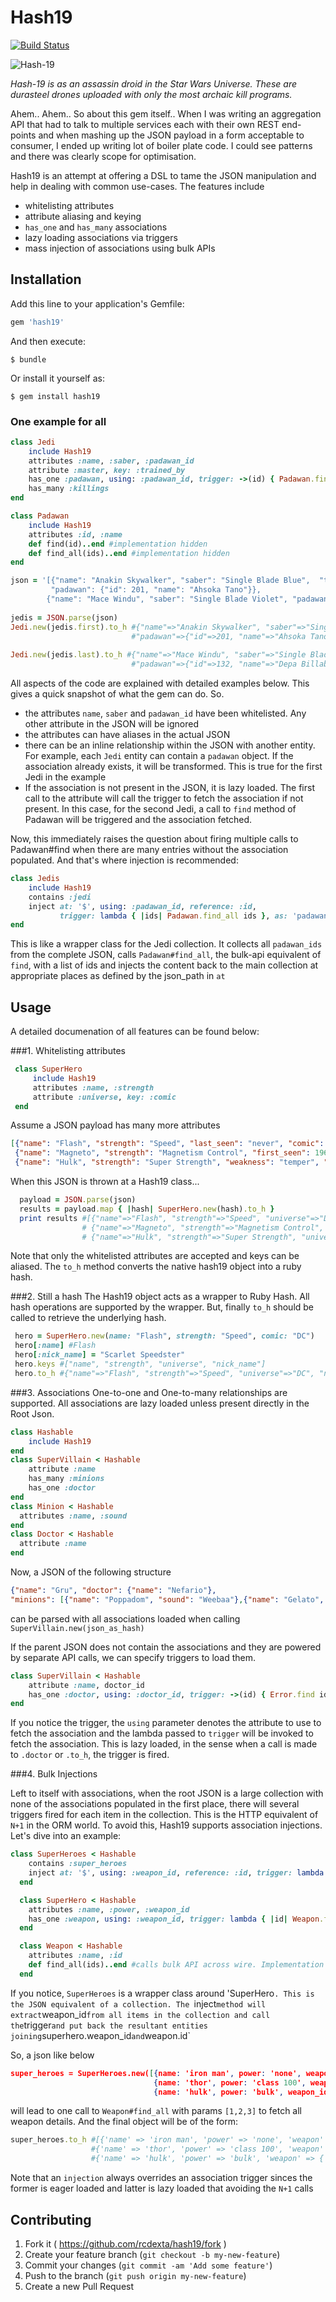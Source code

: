 # Hash19
[![Build Status](https://travis-ci.org/rcdexta/hash19.svg)](https://travis-ci.org/rcdexta/hash19)

![Hash-19](https://s3-us-west-1.amazonaws.com/rcdexta/hash-19-droid.png)

*Hash-19 is as an assassin droid in the Star Wars Universe. These are durasteel drones uploaded with only the most archaic kill programs.*

Ahem.. Ahem.. So about this gem itself.. When I was writing an aggregation API that had to talk to multiple services each with their own REST end-points and when mashing up the JSON payload in a form acceptable to consumer, I ended up writing lot of boiler plate code. I could see patterns and there was clearly scope for optimisation.

Hash19 is an attempt at offering a DSL to tame the JSON manipulation and help in dealing with common use-cases. The features include

* whitelisting attributes
* attribute aliasing and keying
* `has_one` and `has_many` associations 
* lazy loading associations via triggers
* mass injection of associations using bulk APIs

## Installation
Add this line to your application's Gemfile:

```ruby
gem 'hash19'
```

And then execute:

    $ bundle

Or install it yourself as:

    $ gem install hash19

### One example for all
```ruby
class Jedi
    include Hash19
    attributes :name, :saber, :padawan_id
    attribute :master, key: :trained_by
    has_one :padawan, using: :padawan_id, trigger: ->(id) { Padawan.find id }
    has_many :killings
end

class Padawan
    include Hash19
    attributes :id, :name
    def find(id)..end #implementation hidden
    def find_all(ids)..end #implementation hidden
end

json = '[{"name": "Anakin Skywalker", "saber": "Single Blade Blue",  "trained_by": "Obi Wan",
         "padawan": {"id": 201, "name": "Ahsoka Tano"}},
        {"name": "Mace Windu", "saber": "Single Blade Violet", "padawan_id": 132, "trained_by": "Yoda"}]'
        
jedis = JSON.parse(json)    
Jedi.new(jedis.first).to_h #{"name"=>"Anakin Skywalker", "saber"=>"Single Blade Blue", "master"=>"Obi Wan",
                           #"padawan"=>{"id"=>201, "name"=>"Ahsoka Tano"}}
                           
Jedi.new(jedis.last).to_h #{"name"=>"Mace Windu", "saber"=>"Single Blade Violet", "master"=>"Yoda",
                           #"padawan"=>{"id"=>132, "name"=>"Depa Billaba["}}

```
All aspects of the code are explained with detailed examples below. This gives a quick snapshot of what the gem can do. So.
* the attributes `name`, `saber` and `padawan_id` have been whitelisted. Any other attribute in the JSON will be ignored
* the attributes can have aliases in the actual JSON
* there can be an inline relationship within the JSON with another entity. For example, each `Jedi` entity can contain a `padawan` object. If the association already exists, it will be transformed. This is true for the first Jedi in the example
* If the association is not present in the JSON, it is lazy loaded. The first call to the attribute will call the trigger to fetch the association if not present. In this case, for the second Jedi, a call to `find` method of Padawan will be triggered and the association fetched.

Now, this immediately raises the question about firing multiple calls to Padawan#find when there are many entries without the association populated. And that's where injection is recommended:

```ruby
class Jedis
    include Hash19 
    contains :jedi
    inject at: '$', using: :padawan_id, reference: :id, 
           trigger: lambda { |ids| Padawan.find_all ids }, as: 'padawan'
end
```
This is like a wrapper class for the Jedi collection. It collects all `padawan_ids` from the complete JSON, calls `Padawan#find_all`, the bulk-api equivalent of `find`, with a list of ids and injects the content back to the main collection at appropriate places as defined by the json_path in `at`

## Usage
A detailed documenation of all features can be found below:

###1. Whitelisting attributes
```ruby
 class SuperHero 
	 include Hash19
	 attributes :name, :strength
	 attribute :universe, key: :comic
 end
 ```
 Assume a JSON payload has many more attributes
 ```json
 [{"name": "Flash", "strength": "Speed", "last_seen": "never", "comic": "DC"},
  {"name": "Magneto", "strength": "Magnetism Control", "first_seen": 1963, "comic": "Marvel"},
  {"name": "Hulk", "strength": "Super Strength", "weakness": "temper", "comic": "Marvel"}]
  ```
  When this JSON is thrown at a Hash19 class...
  ```ruby
    payload = JSON.parse(json)
    results = payload.map { |hash| SuperHero.new(hash).to_h }
    print results #[{"name"=>"Flash", "strength"=>"Speed", "universe"=>"DC"},
                  # {"name"=>"Magneto", "strength"=>"Magnetism Control", "universe"=>"Marvel"},
                  # {"name"=>"Hulk", "strength"=>"Super Strength", "universe"=>"Marvel"}]
  ```
  Note that only the whitelisted attributes are accepted and keys can be aliased. The `to_h` method converts the native hash19 object into a ruby hash. 
  
###2. Still a hash
The Hash19 object acts as a wrapper to Ruby Hash. All hash operations are supported by the wrapper. But, finally `to_h` should be called to retrieve the underlying hash.
``` ruby
 hero = SuperHero.new(name: "Flash", strength: "Speed", comic: "DC")
 hero[:name] #Flash
 hero[:nick_name] = "Scarlet Speedster"
 hero.keys #["name", "strength", "universe", "nick_name"]
 hero.to_h #{"name"=>"Flash", "strength"=>"Speed", "universe"=>"DC", "nick_name"=>"Scarlet Speedster"}
```
###3. Associations
One-to-one and One-to-many relationships are supported. All associations are lazy loaded unless present directly in the Root Json.
```ruby
class Hashable
    include Hash19
end
class SuperVillain < Hashable
    attribute :name
    has_many :minions
    has_one :doctor
end
class Minion < Hashable
  attributes :name, :sound
end
class Doctor < Hashable
  attribute :name
end
```
Now, a JSON of the following structure
```json
{"name": "Gru", "doctor": {"name": "Nefario"}, 
"minions": [{"name": "Poppadom", "sound": "Weebaa"},{"name": "Gelato", "sound": "Ooojaa"}]
```
can be parsed with all associations loaded when calling `SuperVillain.new(json_as_hash)`

If the parent JSON does not contain the associations and they are powered by separate API calls, we can specify triggers to load them.
```ruby
class SuperVillain < Hashable
    attribute :name, doctor_id
    has_one :doctor, using: :doctor_id, trigger: ->(id) { Error.find id }
end
```
If you notice the trigger, the `using` parameter denotes the attribute to use to fetch the association and the lambda passed to `trigger` will be invoked to fetch the association. This is lazy loaded, in the sense when a call is made to `.doctor` or `.to_h`, the trigger is fired.

###4. Bulk Injections

Left to itself with associations, when the root JSON is a large collection with none of the associations populated in the first place, there will several triggers fired for each item in the collection. This is the HTTP equivalent of `N+1` in the ORM world. To avoid this, Hash19 supports association injections. Let's dive into an example:

```ruby
class SuperHeroes < Hashable
    contains :super_heroes
    inject at: '$', using: :weapon_id, reference: :id, trigger: lambda { |ids| Weapon.find_all ids }
  end

  class SuperHero < Hashable
    attributes :name, :power, :weapon_id
    has_one :weapon, using: :weapon_id, trigger: lambda { |id| Weapon.find id }
  end

  class Weapon < Hashable
    attributes :name, :id
    def find_all(ids)..end #calls bulk API across wire. Implementation hidden
  end
```
If you notice, `SuperHeroes` is a wrapper class around 'SuperHero`. This is the JSON equivalent of a collection. The `inject` method will extract `weapon_id` from all items in the collection and call the `trigger` and put back the resultant entities joining `superhero.weapon_id` and `weapon.id`

So, a json like below
```json
super_heroes = SuperHeroes.new([{name: 'iron man', power: 'none', weapon_id: 1},
                                {name: 'thor', power: 'class 100', weapon_id: 2},
                                {name: 'hulk', power: 'bulk', weapon_id: 3}])
```

will lead to one call to `Weapon#find_all` with params `[1,2,3]` to fetch all weapon details. And the final object will be of the form:
```ruby
super_heroes.to_h #[{'name' => 'iron man', 'power' => 'none', 'weapon' => {'name' => 'jarvis', 'id' => 1}},
                  #{'name' => 'thor', 'power' => 'class 100', 'weapon' => {'name' => 'hammer', 'id' => 2}},
                  #{'name' => 'hulk', 'power' => 'bulk', 'weapon' => {'name' => 'hands', 'id' => 3}}
```

Note that an `injection` always overrides an association trigger sinces the former is eager loaded and latter is lazy loaded that avoiding the `N+1` calls

## Contributing

1. Fork it ( https://github.com/rcdexta/hash19/fork )
2. Create your feature branch (`git checkout -b my-new-feature`)
3. Commit your changes (`git commit -am 'Add some feature'`)
4. Push to the branch (`git push origin my-new-feature`)
5. Create a new Pull Request


  
  
